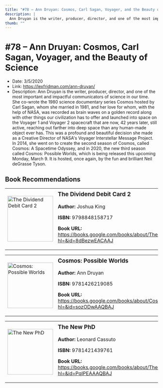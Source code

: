 ```yaml
---
title: "#78 – Ann Druyan: Cosmos, Carl Sagan, Voyager, and the Beauty of Science"
description: |
  Ann Druyan is the writer, producer, director, and one of the most important and impactful communicators of science in our time. She co-wrote the 1980 science documentary series Cosmos hosted by Carl Sagan, whom she married in 1981, and her love for whom, with the help of NASA, was recorded as brain waves on a golden record along with other things our civilization has to offer and launched into space on the Voyager 1 and Voyager 2 spacecraft that are now, 42 years later, still active, reaching out farther into deep space than any human-made object ever has. This was a profound and beautiful decision she made as a Creative Director of NASA's Voyager Interstellar Message Project. In 2014, she went on to create the second season of Cosmos, called Cosmos: A Spacetime Odyssey, and in 2020, the new third season called Cosmos: Possible Worlds, which is being released this upcoming Monday, March 9. It is hosted, once again, by the fun and brilliant Neil deGrasse Tyson."
thumb: ""
---
```


# #78 – Ann Druyan: Cosmos, Carl Sagan, Voyager, and the Beauty of Science

  - Date: 3/5/2020
  - Link: https://lexfridman.com/ann-druyan/
  - Description: Ann Druyan is the writer, producer, director, and one of the most important and impactful communicators of science in our time. She co-wrote the 1980 science documentary series Cosmos hosted by Carl Sagan, whom she married in 1981, and her love for whom, with the help of NASA, was recorded as brain waves on a golden record along with other things our civilization has to offer and launched into space on the Voyager 1 and Voyager 2 spacecraft that are now, 42 years later, still active, reaching out farther into deep space than any human-made object ever has. This was a profound and beautiful decision she made as a Creative Director of NASA's Voyager Interstellar Message Project. In 2014, she went on to create the second season of Cosmos, called Cosmos: A Spacetime Odyssey, and in 2020, the new third season called Cosmos: Possible Worlds, which is being released this upcoming Monday, March 9. It is hosted, once again, by the fun and brilliant Neil deGrasse Tyson.

## Book Recommendations

<table style="border: none;"><tr style="border: none;"><td style="border: none;"><img src="https://books.google.com/books/content?id=8dBezwEACAAJ&printsec=frontcover&img=1&zoom=1&source=gbs_api" alt="The Dividend Debit Card 2" width="150" style="vertical-align: top;"></td><td style="border: none; vertical-align: top;"><h3 style='margin-top: 5'>The Dividend Debit Card 2</h3><p><strong>Author:</strong> Joshua King</p><p><strong>ISBN:</strong> 9798848158717</p><p><strong>Book URL:</strong> <a href="https://books.google.com/books/about/The_Dividend_Debit_Card_2.html?hl=&id=8dBezwEACAAJ">https://books.google.com/books/about/The_Dividend_Debit_Card_2.html?hl=&id=8dBezwEACAAJ</a></p></td></tr></table>
<table style="border: none;"><tr style="border: none;"><td style="border: none;"><img src="https://books.google.com/books/content?id=sozODwAAQBAJ&printsec=frontcover&img=1&zoom=1&edge=curl&source=gbs_api" alt="Cosmos: Possible Worlds" width="150" style="vertical-align: top;"></td><td style="border: none; vertical-align: top;"><h3 style='margin-top: 5'>Cosmos: Possible Worlds</h3><p><strong>Author:</strong> Ann Druyan</p><p><strong>ISBN:</strong> 9781426219085</p><p><strong>Book URL:</strong> <a href="https://books.google.com/books/about/Cosmos_Possible_Worlds.html?hl=&id=sozODwAAQBAJ">https://books.google.com/books/about/Cosmos_Possible_Worlds.html?hl=&id=sozODwAAQBAJ</a></p></td></tr></table>
<table style="border: none;"><tr style="border: none;"><td style="border: none;"><img src="https://books.google.com/books/content?id=PqIPEAAAQBAJ&printsec=frontcover&img=1&zoom=1&edge=curl&source=gbs_api" alt="The New PhD" width="150" style="vertical-align: top;"></td><td style="border: none; vertical-align: top;"><h3 style='margin-top: 5'>The New PhD</h3><p><strong>Author:</strong> Leonard Cassuto</p><p><strong>ISBN:</strong> 9781421439761</p><p><strong>Book URL:</strong> <a href="https://books.google.com/books/about/The_New_PhD.html?hl=&id=PqIPEAAAQBAJ">https://books.google.com/books/about/The_New_PhD.html?hl=&id=PqIPEAAAQBAJ</a></p></td></tr></table>
